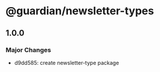 # @guardian/newsletter-types

## 1.0.0

### Major Changes

- d9dd585: create newsletter-type package
